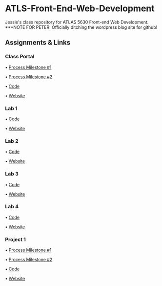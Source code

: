 # ATLS-Front-End-Web-Development

Jessie's class repository for ATLAS 5630 Front-end Web Development. ***NOTE FOR PETER: Officially ditching the wordpress blog site for github!

## Assignments & Links

### Class Portal

• [Process Milestone #1](https://github.com/JHamilton-Burns/ATLS-Front-End-Web-Development/tree/main/process)

• [Process Milestone #2](https://github.com/JHamilton-Burns/ATLS-Front-End-Web-Development/tree/main/process)

• [Code](https://github.com/JHamilton-Burns/ATLS-Front-End-Web-Development/tree/main/code/class-portal)

• [Website](https://web-development-neon.vercel.app)

### Lab 1

• [Code](https://github.com/JHamilton-Burns/ATLS-Front-End-Web-Development/tree/main/code/class-portal/lab-1)

• [Website](https://web-development-neon.vercel.app/lab-1/index.html)

### Lab 2

• [Code](https://github.com/JHamilton-Burns/ATLS-Front-End-Web-Development/tree/main/code/class-portal/lab-2)

• [Website](https://web-development-neon.vercel.app/lab-2/index.html)

### Lab 3

• [Code](https://github.com/JHamilton-Burns/ATLS-Front-End-Web-Development/tree/main/code/class-portal/lab-3)

• [Website](https://web-development-neon.vercel.app/lab-3/index.html)

### Lab 4 

• [Code](https://github.com/JHamilton-Burns/ATLS-Front-End-Web-Development/tree/main/code/class-portal/lab-4)

• [Website](https://web-development-neon.vercel.app/lab-4/index.html)

### Project 1

• [Process Milestone #1](https://github.com/JHamilton-Burns/ATLS-Front-End-Web-Development/blob/main/process/project-1/README.md)

• [Process Milestone #2](https://github.com/JHamilton-Burns/ATLS-Front-End-Web-Development/blob/main/process/project-1/README.md) 

• [Code](https://github.com/JHamilton-Burns/ATLS-Front-End-Web-Development/tree/main/code/Project%201)

• [Website](https://web-development-neon.vercel.app/project-1/index.html)
